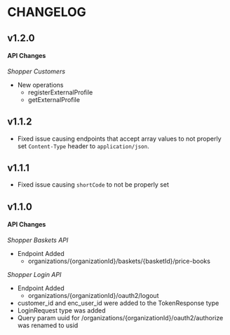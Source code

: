 # CHANGELOG

## v1.2.0

#### API Changes
*Shopper Customers*
* New operations
  * registerExternalProfile
  * getExternalProfile

## v1.1.2
* Fixed issue causing endpoints that accept array values to not properly set `Content-Type` header to `application/json`.

## v1.1.1
* Fixed issue causing `shortCode` to not be properly set

## v1.1.0
#### **API Changes**
*Shopper Baskets API*
 * Endpoint Added
    * organizations/{organizationId}/baskets/{basketId}/price-books

*Shopper Login API*
* Endpoint Added
    * organizations/{organizationId}/oauth2/logout
* customer_id and enc_user_id were added to the TokenResponse type
* LoginRequest type was added
* Query param uuid for /organizations/{organizationId}/oauth2/authorize was renamed to usid
